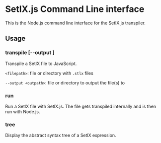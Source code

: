 # SetlX.js Command Line interface

This is the Node.js command line interface for the SetlX.js transpiler.

## Usage

### transpile [--output <outpath>] <filepath>

Transpile a SetlX file to JavaScript.

`<filepath>`: file or directory with `.stlx` files

`--output <outpath>`: file or directory to output the file(s) to

### run <file>

Run a SetlX file with SetlX.js. The file gets transpiled internally and is then run with Node.js.

### tree <expression>

Display the abstract syntax tree of a SetlX expression.
